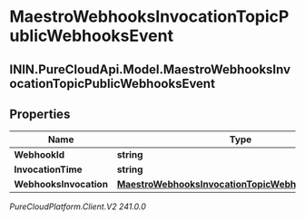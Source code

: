 # MaestroWebhooksInvocationTopicPublicWebhooksEvent

## ININ.PureCloudApi.Model.MaestroWebhooksInvocationTopicPublicWebhooksEvent

## Properties

|Name | Type | Description | Notes|
|------------ | ------------- | ------------- | -------------|
| **WebhookId** | **string** |  | [optional] |
| **InvocationTime** | **string** |  | [optional] |
| **WebhooksInvocation** | [**MaestroWebhooksInvocationTopicWebhooksInvocation**](MaestroWebhooksInvocationTopicWebhooksInvocation) |  | [optional] |



_PureCloudPlatform.Client.V2 241.0.0_
